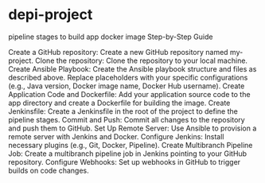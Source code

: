 # depi-project
pipeline stages to build app docker image 
Step-by-Step Guide

Create a GitHub repository: Create a new GitHub repository named my-project.
Clone the repository: Clone the repository to your local machine.
Create Ansible Playbook: Create the Ansible playbook structure and files as described above. Replace placeholders with your specific configurations (e.g., Java version, Docker image name, Docker Hub username).
Create Application Code and Dockerfile: Add your application source code to the app directory and create a Dockerfile for building the image.
Create Jenkinsfile: Create a Jenkinsfile in the root of the project to define the pipeline stages.
Commit and Push: Commit all changes to the repository and push them to GitHub.
Set Up Remote Server: Use Ansible to provision a remote server with Jenkins and Docker.
Configure Jenkins: Install necessary plugins (e.g., Git, Docker, Pipeline).
Create Multibranch Pipeline Job: Create a multibranch pipeline job in Jenkins pointing to your GitHub repository.
Configure Webhooks: Set up webhooks in GitHub to trigger builds on code changes.
